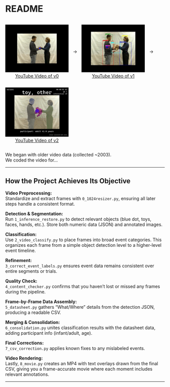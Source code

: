 # README

<p style="display: inline-block; vertical-align: middle; text-align: center;">
  <img src="https://github.com/yurigushiken/ML-video-coding-workflow/raw/main/media/infant_eye-tracking_v0.jpg" width="200" /><br/>
  <a href="https://www.youtube.com/watch?v=45lbqvLpGYQ">YouTube Video of v0</a>
</p>
<span style="display: inline-block; vertical-align: middle; margin: 0 10px;">→</span>
<p style="display: inline-block; vertical-align: middle; text-align: center;">
  <img src="https://github.com/yurigushiken/ML-video-coding-workflow/raw/main/media/infant_eye-tracking_v1.jpg" width="200" /><br/>
  <a href="https://www.youtube.com/watch?v=IVCymlJNT1A">YouTube Video of v1</a>
</p>
<span style="display: inline-block; vertical-align: middle; margin: 0 10px;">→</span>
<p style="display: inline-block; vertical-align: middle; text-align: center;">
  <img src="https://github.com/yurigushiken/ML-video-coding-workflow/raw/main/media/infant_eye-tracking_v2.jpg" width="200" /><br/>
  <a href="https://www.youtube.com/watch?v=M90Rbu8EGZc">YouTube Video of v2</a>
</p>

We began with older video data (collected ~2003).  
We coded the video for...

---

## How the Project Achieves Its Objective

**Video Preprocessing:**  
Standardize and extract frames with `0_1024resizer.py`, ensuring all later steps handle a consistent format.

**Detection & Segmentation:**  
Run `1_inference_restore.py` to detect relevant objects (blue dot, toys, faces, hands, etc.). Store both numeric data (JSON) and annotated images.

**Classification:**  
Use `2_video_classify.py` to place frames into broad event categories. This organizes each frame from a simple object detection level to a higher-level event timeline.

**Refinement:**  
`3_correct_event_labels.py` ensures event data remains consistent over entire segments or trials.

**Quality Check:**  
`4_content_checker.py` confirms that you haven’t lost or missed any frames during the pipeline.

**Frame-by-Frame Data Assembly:**  
`5_datasheet.py` gathers “What/Where” details from the detection JSON, producing a readable CSV.

**Merging & Consolidation:**  
`6_consolidation.py` unites classification results with the datasheet data, adding participant info (infant/adult, age).

**Final Corrections:**  
`7_csv_correction.py` applies known fixes to any mislabeled events.

**Video Rendering:**  
Lastly, `8_movie.py` creates an MP4 with text overlays drawn from the final CSV, giving you a frame-accurate movie where each moment includes relevant annotations.

---

[Language and Cognitive Lab]: https://www.tc.columbia.edu/lcl/  
[GitHub Repository]: https://github.com/yurigushiken/google-shared-drive-exporter
